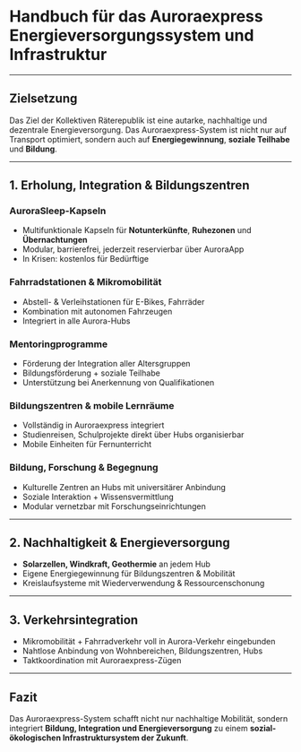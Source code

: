 <!--
Autor: Fabio Weidner
Version: 1.0
Sektion: Infrastruktur – Auroraexpress
Veröffentlichung: April 2025
-->

# Handbuch für das Auroraexpress Energieversorgungssystem und Infrastruktur

---

## Zielsetzung

Das Ziel der Kollektiven Räterepublik ist eine autarke, nachhaltige und dezentrale Energieversorgung. Das Auroraexpress-System ist nicht nur auf Transport optimiert, sondern auch auf **Energiegewinnung**, **soziale Teilhabe** und **Bildung**.

---

## 1. Erholung, Integration & Bildungszentren

### AuroraSleep-Kapseln
- Multifunktionale Kapseln für **Notunterkünfte**, **Ruhezonen** und **Übernachtungen**
- Modular, barrierefrei, jederzeit reservierbar über AuroraApp
- In Krisen: kostenlos für Bedürftige

### Fahrradstationen & Mikromobilität
- Abstell- & Verleihstationen für E-Bikes, Fahrräder
- Kombination mit autonomen Fahrzeugen
- Integriert in alle Aurora-Hubs

### Mentoringprogramme
- Förderung der Integration aller Altersgruppen
- Bildungsförderung + soziale Teilhabe
- Unterstützung bei Anerkennung von Qualifikationen

### Bildungszentren & mobile Lernräume
- Vollständig in Auroraexpress integriert
- Studienreisen, Schulprojekte direkt über Hubs organisierbar
- Mobile Einheiten für Fernunterricht

### Bildung, Forschung & Begegnung
- Kulturelle Zentren an Hubs mit universitärer Anbindung
- Soziale Interaktion + Wissensvermittlung
- Modular vernetzbar mit Forschungseinrichtungen

---

## 2. Nachhaltigkeit & Energieversorgung

- **Solarzellen, Windkraft, Geothermie** an jedem Hub
- Eigene Energiegewinnung für Bildungszentren & Mobilität
- Kreislaufsysteme mit Wiederverwendung & Ressourcenschonung

---

## 3. Verkehrsintegration

- Mikromobilität + Fahrradverkehr voll in Aurora-Verkehr eingebunden
- Nahtlose Anbindung von Wohnbereichen, Bildungszentren, Hubs
- Taktkoordination mit Auroraexpress-Zügen

---

## Fazit

Das Auroraexpress-System schafft nicht nur nachhaltige Mobilität, sondern integriert **Bildung, Integration und Energieversorgung** zu einem **sozial-ökologischen Infrastruktursystem der Zukunft**.
